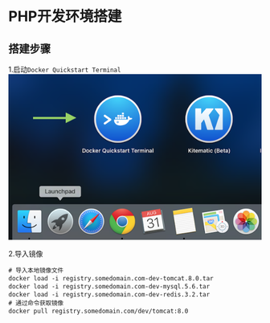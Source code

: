 # PHP开发环境搭建

## 搭建步骤
1.启动`Docker Quickstart Terminal`
![](../images/applications_folder.png)

2.导入镜像  
```
# 导入本地镜像文件
docker load -i registry.somedomain.com-dev-tomcat.8.0.tar
docker load -i registry.somedomain.com-dev-mysql.5.6.tar
docker load -i registry.somedomain.com-dev-redis.3.2.tar
# 通过命令获取镜像
docker pull registry.somedomain.com/dev/tomcat:8.0
```
